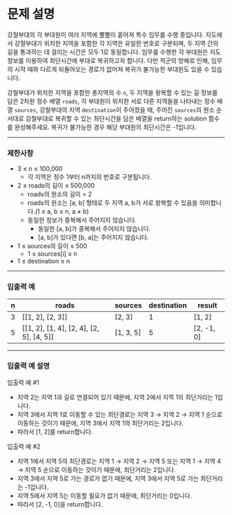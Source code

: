 # 문제 설명

강철부대의 각 부대원이 여러 지역에 뿔뿔이 흩어져 특수 임무를 수행 중입니다. 지도에서 강철부대가 위치한 지역을 포함한 각 지역은 유일한 번호로 구분되며, 두 지역 간의 길을 통과하는 데 걸리는 시간은 모두 1로 동일합니다. 임무를 수행한 각 부대원은 지도 정보를 이용하여 최단시간에 부대로 복귀하고자 합니다. 다만 적군의 방해로 인해, 임무의 시작 때와 다르게 되돌아오는 경로가 없어져 복귀가 불가능한 부대원도 있을 수 있습니다.

강철부대가 위치한 지역을 포함한 총지역의 수 `n`, 두 지역을 왕복할 수 있는 길 정보를 담은 2차원 정수 배열 `roads`, 각 부대원이 위치한 서로 다른 지역들을 나타내는 정수 배열 `sources`, 강철부대의 지역 `destination`이 주어졌을 때, 주어진 `sources`의 원소 순서대로 강철부대로 복귀할 수 있는 최단시간을 담은 배열을 return하는 solution 함수를 완성해주세요. 복귀가 불가능한 경우 해당 부대원의 최단시간은 -1입니다.

---

### 제한사항

-   3 ≤ n ≤ 100,000
    -   각 지역은 정수 1부터 n까지의 번호로 구분됩니다.
-   2 ≤ roads의 길이 ≤ 500,000
    -   roads의 원소의 길이 = 2
    -   roads의 원소는 [a, b] 형태로 두 지역 a, b가 서로 왕복할 수 있음을 의미합니다.(1 ≤ a, b ≤ n, a ≠ b)
    -   동일한 정보가 중복해서 주어지지 않습니다.
        -   동일한 [a, b]가 중복해서 주어지지 않습니다.
        -   [a, b]가 있다면 [b, a]는 주어지지 않습니다.
-   1 ≤ sources의 길이 ≤ 500
    -   1 ≤ sources[i] ≤ n
-   1 ≤ destination ≤ n

---

### 입출력 예

| n   | roads                                    | sources   | destination | result     |
| --- | ---------------------------------------- | --------- | ----------- | ---------- |
| 3   | [[1, 2], [2, 3]]                         | [2, 3]    | 1           | [1, 2]     |
| 5   | [[1, 2], [1, 4], [2, 4], [2, 5], [4, 5]] | [1, 3, 5] | 5           | [2, -1, 0] |

---

### 입출력 예 설명

입출력 예 #1

-   지역 2는 지역 1과 길로 연결되어 있기 때문에, 지역 2에서 지역 1의 최단거리는 1입니다.
-   지역 3에서 지역 1로 이동할 수 있는 최단경로는 지역 3 → 지역 2 → 지역 1 순으로 이동하는 것이기 때문에, 지역 3에서 지역 1의 최단거리는 2입니다.
-   따라서 [1, 2]를 return합니다.

입출력 예 #2

-   지역 1에서 지역 5의 최단경로는 지역 1 → 지역 2 → 지역 5 또는 지역 1 → 지역 4 → 지역 5 순으로 이동하는 것이기 때문에, 최단거리는 2입니다.
-   지역 3에서 지역 5로 가는 경로가 없기 때문에, 지역 3에서 지역 5로 가는 최단거리는 -1입니다.
-   지역 5에서 지역 5는 이동할 필요가 없기 때문에, 최단거리는 0입니다.
-   따라서 [2, -1, 0]을 return합니다.
